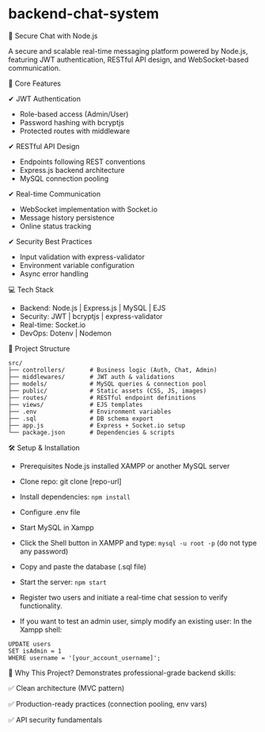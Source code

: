  # backend-chat-system
🔐 Secure Chat with Node.js

A secure and scalable real-time messaging platform powered by Node.js, featuring JWT authentication, RESTful API design, and WebSocket-based communication.

🚀 Core Features

✔ JWT Authentication
- Role-based access (Admin/User)
- Password hashing with bcryptjs
- Protected routes with middleware

✔ RESTful API Design
- Endpoints following REST conventions
- Express.js backend architecture
- MySQL connection pooling

✔ Real-time Communication
- WebSocket implementation with Socket.io
- Message history persistence
- Online status tracking

✔ Security Best Practices
- Input validation with express-validator
- Environment variable configuration
- Async error handling

💻 Tech Stack
- Backend: Node.js | Express.js | MySQL | EJS
- Security: JWT | bcryptjs | express-validator  
- Real-time: Socket.io  
- DevOps: Dotenv | Nodemon  

📂 Project Structure
```
src/
├── controllers/       # Business logic (Auth, Chat, Admin)
├── middlewares/       # JWT auth & validations
├── models/            # MySQL queries & connection pool
├── public/            # Static assets (CSS, JS, images)
├── routes/            # RESTful endpoint definitions
├── views/             # EJS templates
├── .env               # Environment variables
├── .sql               # DB schema export
├── app.js             # Express + Socket.io setup
└── package.json       # Dependencies & scripts
```
🛠️ Setup & Installation
- Prerequisites
Node.js installed
XAMPP or another MySQL server

- Clone repo: git clone [repo-url]
- Install dependencies: ```npm install```
- Configure .env file
- Start MySQL in Xampp
- Click the Shell button in XAMPP and type: ```mysql -u root -p``` (do not type any password)
- Copy and paste the database (.sql file)
- Start the server: ```npm start```
- Register two users and initiate a real-time chat session to verify functionality.
- If you want to test an admin user, simply modify an existing user:
In the Xampp shell:
```
UPDATE users
SET isAdmin = 1
WHERE username = '[your_account_username]';
```
🌟 Why This Project?
Demonstrates professional-grade backend skills:

✅ Clean architecture (MVC pattern)

✅ Production-ready practices (connection pooling, env vars)

✅ API security fundamentals
